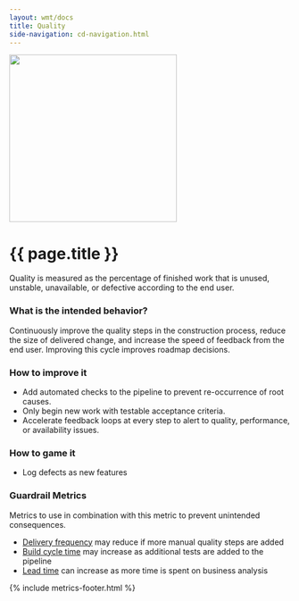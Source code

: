 ```yaml
---
layout: wmt/docs
title: Quality
side-navigation: cd-navigation.html
---
```


<img src="/assets/img/devops-dojo-motto.png" class="img-responsive" width="300px" />

# {{ page.title }}

Quality is measured as the percentage of finished work that is unused, unstable, unavailable, or defective according to the end user.

### What is the intended behavior?

Continuously improve the quality steps in the construction process, reduce the size of delivered change, and increase
the speed of feedback from the end user. Improving this cycle improves roadmap decisions.

### How to improve it

- Add automated checks to the pipeline to prevent re-occurrence of root causes.
- Only begin new work with testable acceptance criteria.
- Accelerate feedback loops at every step to alert to quality, performance, or availability issues.

### How to game it

- Log defects as new features

### Guardrail Metrics

Metrics to use in combination with this metric to prevent unintended consequences.

- [Delivery frequency](./release-frequency.html) may reduce if more manual quality steps are added
- [Build cycle time](./build-duration.html) may increase as additional tests are added to the pipeline
- [Lead time](./lead-time.html) can increase as more time is spent on business analysis

{% include metrics-footer.html %}
